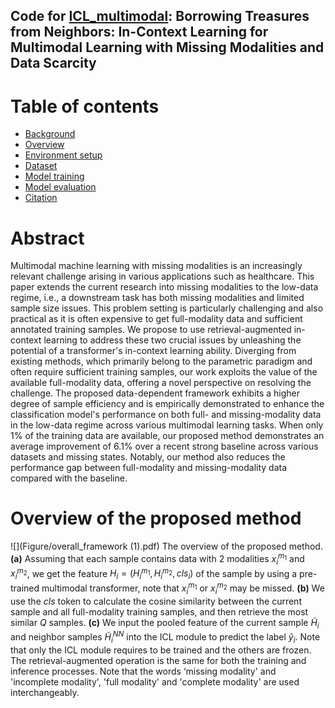 ## Code for [ICL_multimodal](https://arxiv.org/abs/2403.09428): Borrowing Treasures from Neighbors: In-Context Learning for Multimodal Learning with Missing Modalities and Data Scarcity

Table of contents
=================

<!--ts-->
  * [Background](#Background)
  * [Overview](#Overview)
  * [Environment setup](#Environment-setup)
  * [Dataset](#Dataset)
  * [Model training](#Model-training)
  * [Model evaluation](#Model-evaluation)
  * [Citation](#Citation)
   
<!--te-->

Abstract
============
Multimodal machine learning with missing modalities is an increasingly relevant challenge arising in various applications such as healthcare. This paper extends the current research into missing modalities to the low-data regime, i.e., a downstream task has both missing modalities and limited sample size issues. This problem setting is particularly challenging and also practical as it is often expensive to get full-modality data and sufficient annotated training samples. We propose to use retrieval-augmented in-context learning to address these two crucial issues by unleashing the potential of a transformer's in-context learning ability. Diverging from existing methods, which primarily belong to the parametric paradigm and often require sufficient training samples, our work exploits the value of the available full-modality data, offering a novel perspective on resolving the challenge. The proposed data-dependent framework exhibits a higher degree of sample efficiency and is empirically demonstrated to enhance the classification model's performance on both full- and missing-modality data in the low-data regime across various multimodal learning tasks. When only 1% of the training data are available, our proposed method demonstrates an average improvement of 6.1% over a recent strong baseline across various datasets and missing states. Notably, our method also reduces the performance gap between full-modality and missing-modality data compared with the baseline.

Overview of the proposed method
====================================
![](Figure/overall_framework (1).pdf)
The overview of the proposed method. **(a)** Assuming that each sample contains data with 2 modalities $x_i^{m_1}$ and $x_i^{m_2}$, we get the feature $H_i = ({H_i}^{m_1},{H_i}^{m_2},cls_i)$ of the sample by using a pre-trained multimodal transformer, note that $x_i^{m_1}$ or $x_i^{m_2}$ may be missed. **(b)** We use the $cls$ token to calculate the cosine similarity between the current sample and all full-modality training samples, and then retrieve the most similar $Q$ samples. **(c)** We input the pooled feature of the current sample  $\tilde{H}_i$ and neighbor samples $\tilde{H}^{NN}_i$ into the ICL module to predict the label ${\hat{y}}_i$. Note that only the ICL module requires to be trained and the others are frozen. The retrieval-augmented operation is the same for both the training and inference processes. Note that the words ‘missing modality' and 'incomplete modality', 'full modality' and 'complete modality' are used interchangeably.



